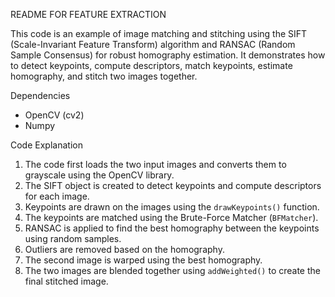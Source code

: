 README FOR FEATURE EXTRACTION

This code is an example of image matching and stitching using the SIFT (Scale-Invariant Feature Transform) algorithm and RANSAC (Random Sample Consensus) for robust homography estimation. It demonstrates how to detect keypoints, compute descriptors, match keypoints, estimate homography, and stitch two images together.

Dependencies
- OpenCV (cv2)
- Numpy

Code Explanation
1. The code first loads the two input images and converts them to grayscale using the OpenCV library.
2. The SIFT object is created to detect keypoints and compute descriptors for each image.
3. Keypoints are drawn on the images using the `drawKeypoints()` function.
4. The keypoints are matched using the Brute-Force Matcher (`BFMatcher`).
5. RANSAC is applied to find the best homography between the keypoints using random samples.
6. Outliers are removed based on the homography.
7. The second image is warped using the best homography.
8. The two images are blended together using `addWeighted()` to create the final stitched image.
